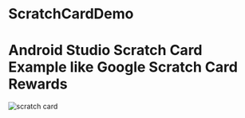 # ScratchCardDemo
# Android Studio Scratch Card Example like Google Scratch Card Rewards

![scratch card](https://user-images.githubusercontent.com/36407710/83994254-70fa3380-a973-11ea-992c-cf540482fb52.png)
